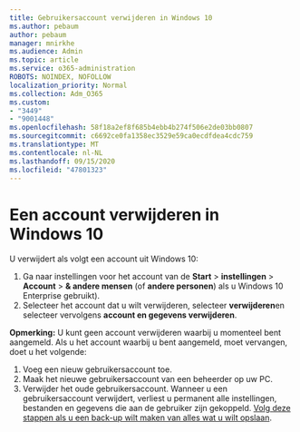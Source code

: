 ```yaml
---
title: Gebruikersaccount verwijderen in Windows 10
ms.author: pebaum
author: pebaum
manager: mnirkhe
ms.audience: Admin
ms.topic: article
ms.service: o365-administration
ROBOTS: NOINDEX, NOFOLLOW
localization_priority: Normal
ms.collection: Adm_O365
ms.custom:
- "3449"
- "9001448"
ms.openlocfilehash: 58f18a2ef8f685b4ebb4b274f506e2de03bb0807
ms.sourcegitcommit: c6692ce0fa1358ec3529e59ca0ecdfdea4cdc759
ms.translationtype: MT
ms.contentlocale: nl-NL
ms.lasthandoff: 09/15/2020
ms.locfileid: "47801323"
---
```

# <a name="remove-an-account-in-windows-10"></a>Een account verwijderen in Windows 10

U verwijdert als volgt een account uit Windows 10:

1. Ga naar instellingen voor het account van de **Start**  >  **instellingen**  >  **Account**  >  **& andere mensen** (of **andere personen**) als u Windows 10 Enterprise gebruikt).
2. Selecteer het account dat u wilt verwijderen, selecteer **verwijderen**en selecteer vervolgens **account en gegevens verwijderen**.
 
**Opmerking:** U kunt geen account verwijderen waarbij u momenteel bent aangemeld.  Als u het account waarbij u bent aangemeld, moet vervangen, doet u het volgende:

1. Voeg een nieuw gebruikersaccount toe.
2. Maak het nieuwe gebruikersaccount van een beheerder op uw PC.
3. Verwijder het oude gebruikersaccount. Wanneer u een gebruikersaccount verwijdert, verliest u permanent alle instellingen, bestanden en gegevens die aan de gebruiker zijn gekoppeld. [Volg deze stappen als u een back-up wilt maken van alles wat u wilt opslaan](https://support.microsoft.com/help/4027408/windows-10-backup-and-restore).